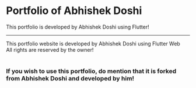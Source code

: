 # Portfolio of Abhishek Doshi

This portfolio is developed by Abhishek Doshi using Flutter!

___

This portfolio website is developed by Abhishek Doshi using Flutter Web<br>
All rights are reserved by the owner!
<br><br>

<h3>If you wish to use this portfolio, do mention that it is forked from Abhishek Doshi and developed by him!</h3>